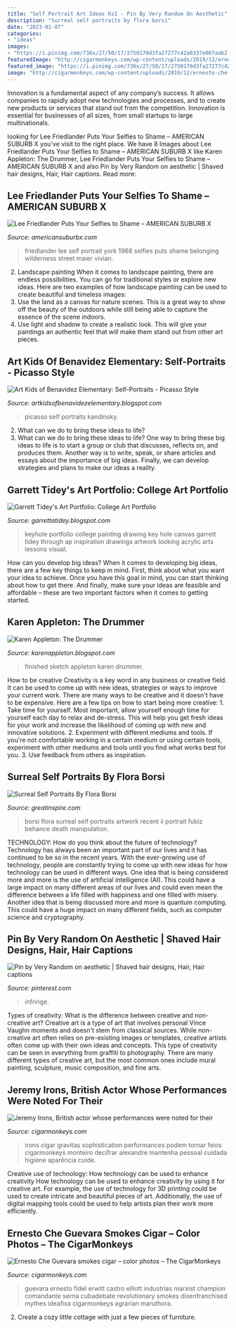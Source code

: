 ```yaml
---
title: "Self Portrait Art Ideas Ks1 - Pin By Very Random On Aesthetic"
description: "Surreal self portraits by flora borsi"
date: "2023-01-07"
categories:
- "ideas"
images:
- "https://i.pinimg.com/736x/27/50/17/2750170d3fa27277c42a0337e067aab2.jpg"
featuredImage: "http://cigarmonkeys.com/wp-content/uploads/2019/12/ernesto-che-guevara-color-photo-cigar-smoking-cigarmonkeys.com-che-guevara-3.jpg"
featured_image: "https://i.pinimg.com/736x/27/50/17/2750170d3fa27277c42a0337e067aab2.jpg"
image: "http://cigarmonkeys.com/wp-content/uploads/2019/12/ernesto-che-guevara-color-photo-cigar-smoking-cigarmonkeys.com-che-guevara-3.jpg"
---
```



Innovation is a fundamental aspect of any company’s success. It allows companies to rapidly adopt new technologies and processes, and to create new products or services that stand out from the competition. Innovation is essential for businesses of all sizes, from small startups to large multinationals.

	

		
looking for Lee Friedlander Puts Your Selfies to Shame – AMERICAN SUBURB X you've visit to the right place. We have 8 Images about Lee Friedlander Puts Your Selfies to Shame – AMERICAN SUBURB X like Karen Appleton: The Drummer, Lee Friedlander Puts Your Selfies to Shame – AMERICAN SUBURB X and also Pin by Very Random on aesthetic | Shaved hair designs, Hair, Hair captions. Read more:
		
    
## Lee Friedlander Puts Your Selfies To Shame – AMERICAN SUBURB X

<img loading=lazy src="https://americansuburbx.com/wp-content/uploads/2013/05/leefriedlander_selfportrait_rectangle.jpg" onerror="this.onerror=null;this.src='https://tse2.mm.bing.net/th?id=OIP.CDYtXRrrl1_vTbnGbjneYwHaFI&amp;pid=15.1';" alt="Lee Friedlander Puts Your Selfies to Shame – AMERICAN SUBURB X">

_Source: americansuburbx.com_

>friedlander lee self portrait york 1968 selfies puts shame belonging wilderness street maier vivian. 

	

2. Landscape painting
When it comes to landscape painting, there are endless possibilities. You can go for traditional styles or explore new ideas. Here are two examples of how landscape painting can be used to create beautiful and timeless images: 
2. Use the land as a canvas for nature scenes. This is a great way to show off the beauty of the outdoors while still being able to capture the essence of the scene indoors.
3. Use light and shadow to create a realistic look. This will give your paintings an authentic feel that will make them stand out from other art pieces.

    
## Art Kids Of Benavidez Elementary: Self-Portraits - Picasso Style

<img loading=lazy src="https://2.bp.blogspot.com/-SuQJgjLvu0w/USvFtMe40hI/AAAAAAAAAs8/YNZ-Foas_bw/s1600/Picasso+Self+portraits+Kandinsky+circles+020.jpg" onerror="this.onerror=null;this.src='https://tse1.mm.bing.net/th?id=OIP.UeNJR14F49DNff44XvGV0wHaJ4&amp;pid=15.1';" alt="Art Kids of Benavidez Elementary: Self-Portraits - Picasso Style">

_Source: artkidsofbenavidezelementary.blogspot.com_

>picasso self portraits kandinsky. 

	

2. What can we do to bring these ideas to life?
2. What can we do to bring these ideas to life? 
One way to bring these big ideas to life is to start a group or club that discusses, reflects on, and produces them. Another way is to write, speak, or share articles and essays about the importance of big ideas. Finally, we can develop strategies and plans to make our ideas a reality.

    
## Garrett Tidey&#039;s Art Portfolio: College Art Portfolio

<img loading=lazy src="http://4.bp.blogspot.com/_8tJvrChVE1c/TQ1V2EdYpvI/AAAAAAAAABc/BSgyjoQ_PII/s1600/keyhole.jpg" onerror="this.onerror=null;this.src='https://tse4.mm.bing.net/th?id=OIP.j2ZQ5LPa6WJcHJBQtdDLIQHaJ2&amp;pid=15.1';" alt="Garrett Tidey&#039;s Art Portfolio: College Art Portfolio">

_Source: garrettatidey.blogspot.com_

>keyhole portfolio college painting drawing key hole canvas garrett tidey through ap inspiration drawings artwork looking acrylic arts lessons visual. 

	

How can you develop big ideas?
When it comes to developing big ideas, there are a few key things to keep in mind. First, think about what you want your idea to achieve. Once you have this goal in mind, you can start thinking about how to get there. And finally, make sure your ideas are feasible and affordable – these are two important factors when it comes to getting started.

    
## Karen Appleton: The Drummer

<img loading=lazy src="https://3.bp.blogspot.com/-S3dGo7lA1DE/UvPLvMzMkRI/AAAAAAAACXw/YsNxfnARd5Q/s1600/eyeshadow.JPG" onerror="this.onerror=null;this.src='https://tse3.mm.bing.net/th?id=OIP.gZoLpyXFIcomVmywusBAAAHaJ4&amp;pid=15.1';" alt="Karen Appleton: The Drummer">

_Source: karenappleton.blogspot.com_

>finished sketch appleton karen drummer. 

	

How to be creative
Creativity is a key word in any business or creative field. It can be used to come up with new ideas, strategies or ways to improve your current work. There are many ways to be creative and it doesn't have to be expensive. Here are a few tips on how to start being more creative: 1. Take time for yourself. Most important, allow yourself enough time for yourself each day to relax and de-stress. This will help you get fresh ideas for your work and increase the likelihood of coming up with new and innovative solutions. 2. Experiment with different mediums and tools. If you're not comfortable working in a certain medium or using certain tools, experiment with other mediums and tools until you find what works best for you. 3. Use feedback from others as inspiration.

    
## Surreal Self Portraits By Flora Borsi

<img loading=lazy src="https://greatinspire.com/wp-content/uploads/2014/04/Surreal-Self-Portraits-By-Flora-Borsi-3.jpg" onerror="this.onerror=null;this.src='https://tse2.mm.bing.net/th?id=OIP.ouLUBX8xpSHkXxJK5lzrVQHaKf&amp;pid=15.1';" alt="Surreal Self Portraits By Flora Borsi">

_Source: greatinspire.com_

>borsi flora surreal self portraits artwork recent ii portrait fubiz behance death manipulation. 

	

TECHNOLOGY: How do you think about the future of technology?
Technology has always been an important part of our lives and it has continued to be so in the recent years. With the ever-growing use of technology, people are constantly trying to come up with new ideas for how technology can be used in different ways. One idea that is being considered more and more is the use of artificial intelligence (AI). This could have a large impact on many different areas of our lives and could even mean the difference between a life filled with happiness and one filled with misery. Another idea that is being discussed more and more is quantum computing. This could have a huge impact on many different fields, such as computer science and cryptography.

    
## Pin By Very Random On Aesthetic | Shaved Hair Designs, Hair, Hair Captions

<img loading=lazy src="https://i.pinimg.com/736x/27/50/17/2750170d3fa27277c42a0337e067aab2.jpg" onerror="this.onerror=null;this.src='https://tse1.mm.bing.net/th?id=OIP.Ka6oTNPW_L--xbw4aGzzSgHaJ_&amp;pid=15.1';" alt="Pin by Very Random on aesthetic | Shaved hair designs, Hair, Hair captions">

_Source: pinterest.com_

>infringe. 

	

Types of creativity: What is the difference between creative and non-creative art?
Creative art is a type of art that involves personal Vince Vaughn moments and doesn't stem from classical sources. While non-creative art often relies on pre-existing images or templates, creative artists often come up with their own ideas and concepts. This type of creativity can be seen in everything from graffiti to photography. There are many different types of creative art, but the most common ones include mural painting, sculpture, music composition, and fine arts.

    
## Jeremy Irons, British Actor Whose Performances Were Noted For Their

<img loading=lazy src="http://cigarmonkeys.com/wp-content/uploads/2020/05/Jeremy-Irons-famous-cigar-smokers-thecigarmonkeys-4-768x1056.jpg" onerror="this.onerror=null;this.src='https://tse2.mm.bing.net/th?id=OIP.TRHu2qnr0TZo-9SRVeDgmQHaKL&amp;pid=15.1';" alt="Jeremy Irons, British actor whose performances were noted for their">

_Source: cigarmonkeys.com_

>irons cigar gravitas sophistication performances podem tornar feios cigarmonkeys monteiro decifrar alexandre mantenha pessoal cuidada higiene aparência cuide. 

	

Creative use of technology: How technology can be used to enhance creativity
How technology can be used to enhance creativity by using it for creative art. For example, the use of technology for 3D printing could be used to create intricate and beautiful pieces of art. Additionally, the use of digital mapping tools could be used to help artists plan their work more efficiently.

    
## Ernesto Che Guevara Smokes Cigar – Color Photos – The CigarMonkeys

<img loading=lazy src="http://cigarmonkeys.com/wp-content/uploads/2019/12/ernesto-che-guevara-color-photo-cigar-smoking-cigarmonkeys.com-che-guevara-3.jpg" onerror="this.onerror=null;this.src='https://tse1.mm.bing.net/th?id=OIP.o_tqUXn0Ara14qYRs_9BDwAAAA&amp;pid=15.1';" alt="Ernesto Che Guevara smokes cigar – color photos – The CigarMonkeys">

_Source: cigarmonkeys.com_

>guevara ernesto fidel erwitt castro elliott industrias marxist champion comandante serna cubadebate revolutionary smokes disenfranchised mythes ideafixa cigarmonkeys agrarian maruthora. 

	

2. Create a cozy little cottage with just a few pieces of furniture.

